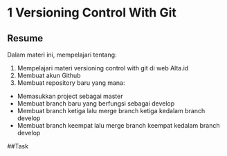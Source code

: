 # 1 Versioning Control With Git

## Resume
Dalam materi ini, mempelajari tentang:
1. Mempelajari materi versioning control with git di web Alta.id
2. Membuat akun Github
3. Membuat repository baru yang mana:
- Memasukkan project sebagai master
- Membuat branch baru yang berfungsi sebagai develop
- Membuat branch ketiga lalu merge branch ketiga kedalam branch develop
- Membuat branch keempat lalu merge branch keempat kedalam branch develop

##Task
